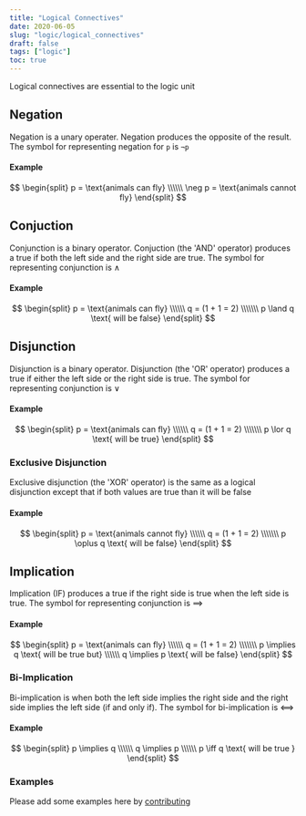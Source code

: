 ```yaml
---
title: "Logical Connectives"
date: 2020-06-05
slug: "logic/logical_connectives"
draft: false
tags: ["logic"]
toc: true
---
```


Logical connectives are essential to the logic unit
<!--more-->

## Negation
Negation is a unary operater. Negation produces the opposite of the result. The symbol for representing negation for ```p``` is ```¬p```
#### Example
$$
\begin{split} 
p = \text{animals can fly} \\\\\\
\neg p = \text{animals cannot fly}
\end{split}
$$

## Conjuction
Conjunction is a binary operator. Conjuction (the 'AND' operator) produces a true if both the left side and the right side are true. The symbol for representing conjunction is ∧
#### Example
$$
\begin{split} 
p = \text{animals can fly} \\\\\\
q = (1 + 1 = 2) \\\\\\\
p \land q \text{ will be false}
\end{split}
$$


## Disjunction
Disjunction is a binary operator. Disjunction (the 'OR' operator) produces a true if either the left side or the right side is true. The symbol for representing conjunction is ∨
#### Example
$$
\begin{split} 
p = \text{animals can fly} \\\\\\
q = (1 + 1 = 2) \\\\\\\
p \lor q \text{ will be true}
\end{split}
$$

### Exclusive Disjunction
Exclusive disjunction (the 'XOR' operator) is the same as a logical disjunction except that if both values are true than it will be false
#### Example
$$
\begin{split} 
p = \text{animals cannot fly} \\\\\\
q = (1 + 1 = 2) \\\\\\\
p \oplus q \text{ will be false}
\end{split}
$$

## Implication
Implication (IF) produces a true if the right side is true when the left side is true. The symbol for representing conjunction is ⟹
#### Example
$$
\begin{split} 
p = \text{animals can fly} \\\\\\
q = (1 + 1 = 2) \\\\\\\
p \implies q \text{ will be true but} \\\\\\
q \implies p \text{ will be false}
\end{split}
$$
### Bi-Implication
Bi-implication is when both the left side implies the right side and the right side implies the left side (if and only if). The symbol for bi-implication is ⟺
#### Example
$$
\begin{split}
p \implies q \\\\\\
q \implies p \\\\\\
p \iff q \text{ will be true }
\end{split}
$$

### Examples

Please add some examples here by [contributing](/pages/contribute)
